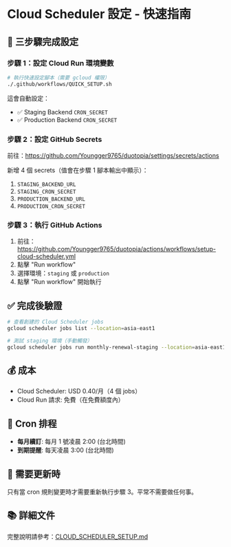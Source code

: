 # Cloud Scheduler 設定 - 快速指南

## 🎯 三步驟完成設定

### 步驟 1：設定 Cloud Run 環境變數
```bash
# 執行快速設定腳本（需要 gcloud 權限）
./.github/workflows/QUICK_SETUP.sh
```

這會自動設定：
- ✅ Staging Backend `CRON_SECRET`
- ✅ Production Backend `CRON_SECRET`

### 步驟 2：設定 GitHub Secrets

前往：https://github.com/Youngger9765/duotopia/settings/secrets/actions

新增 4 個 secrets（值會在步驟 1 腳本輸出中顯示）：

1. `STAGING_BACKEND_URL`
2. `STAGING_CRON_SECRET`
3. `PRODUCTION_BACKEND_URL`
4. `PRODUCTION_CRON_SECRET`

### 步驟 3：執行 GitHub Actions

1. 前往：https://github.com/Youngger9765/duotopia/actions/workflows/setup-cloud-scheduler.yml
2. 點擊 "Run workflow"
3. 選擇環境：`staging` 或 `production`
4. 點擊 "Run workflow" 開始執行

## ✅ 完成後驗證

```bash
# 查看創建的 Cloud Scheduler jobs
gcloud scheduler jobs list --location=asia-east1

# 測試 staging 環境（手動觸發）
gcloud scheduler jobs run monthly-renewal-staging --location=asia-east1
```

## 💰 成本
- Cloud Scheduler: USD 0.40/月（4 個 jobs）
- Cloud Run 請求: 免費（在免費額度內）

## 📅 Cron 排程
- **每月續訂**: 每月 1 號凌晨 2:00 (台北時間)
- **到期提醒**: 每天凌晨 3:00 (台北時間)

## 🔧 需要更新時
只有當 cron 規則變更時才需要重新執行步驟 3。平常不需要做任何事。

## 📚 詳細文件
完整說明請參考：[CLOUD_SCHEDULER_SETUP.md](./CLOUD_SCHEDULER_SETUP.md)

